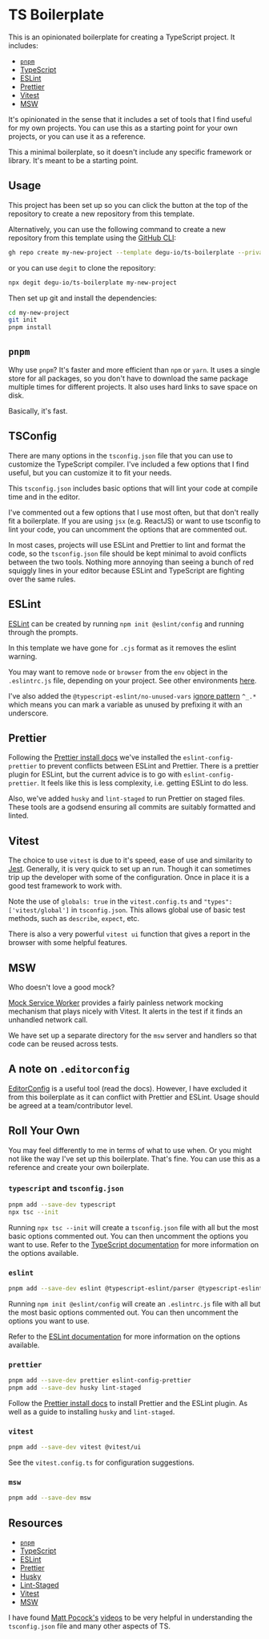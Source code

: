 # TS Boilerplate

This is an opinionated boilerplate for creating a TypeScript project. It includes:

- [`pnpm`](https://pnpm.io)
- [TypeScript](https://www.typescriptlang.org/)
- [ESLint](https://eslint.org/docs/latest/use/getting-started)
- [Prettier](https://prettier.io/docs/en/install.html)
- [Vitest](https://vitejs.dev/guide/)
- [MSW](https://mswjs.io)

It's opinionated in the sense that it includes a set of tools that I find useful for my own projects. You can use this as a starting point for your own projects, or you can use it as a reference.

This a minimal boilerplate, so it doesn't include any specific framework or library. It's meant to be a starting point.

## Usage

This project has been set up so you can click the button at the top of the repository to create a new repository from this template.

Alternatively, you can use the following command to create a new repository from this template using the [GitHub CLI](https://cli.github.com/):

```bash
gh repo create my-new-project --template degu-io/ts-boilerplate --private --clone
```

or you can use `degit` to clone the repository:

```bash
npx degit degu-io/ts-boilerplate my-new-project
```

Then set up git and install the dependencies:

```bash
cd my-new-project
git init
pnpm install
```

## `pnpm`

Why use `pnpm`? It's faster and more efficient than `npm` or `yarn`. It uses a single store for all packages, so you don't have to download the same package multiple times for different projects. It also uses hard links to save space on disk.

Basically, it's fast.

## TSConfig

There are many options in the `tsconfig.json` file that you can use to customize the TypeScript compiler. I've included a few options that I find useful, but you can customize it to fit your needs.

This `tsconfig.json` includes basic options that will lint your code at compile time and in the editor.

I've commented out a few options that I use most often, but that don't really fit a boilerplate. If you are using `jsx` (e.g. ReactJS) or want to use tsconfig to lint your code, you can uncomment the options that are commented out.

In most cases, projects will use ESLint and Prettier to lint and format the code, so the `tsconfig.json` file should be kept minimal to avoid conflicts between the two tools. Nothing more annoying than seeing a bunch of red squiggly lines in your editor because ESLint and TypeScript are fighting over the same rules.

## ESLint

[ESLint](https://eslint.org/docs/latest/use/getting-started) can be created by running `npm init @eslint/config` and running through the prompts.

In this template we have gone for `.cjs` format as it removes the eslint warning.

You may want to remove `node` or `browser` from the `env` object in the `.eslintrc.js` file, depending on your project. See other environments [here](https://eslint.org/docs/user-guide/configuring/language-options#specifying-environments).

I've also added the `@typescript-eslint/no-unused-vars` [ignore pattern](https://eslint.org/docs/latest/rules/no-unused-vars#options) `^_.*` which means you can mark a variable as unused by prefixing it with an underscore.

## Prettier

Following the [Prettier install docs](https://prettier.io/docs/en/install.html) we've installed the `eslint-config-prettier` to prevent conflicts between ESLint and Prettier. There is a prettier plugin for ESLint, but the current advice is to go with `eslint-config-prettier`. It feels like this is less complexity, i.e. getting ESLint to do less.

Also, we've added `husky` and `lint-staged` to run Prettier on staged files. These tools are a godsend ensuring all commits are suitably formatted and linted.

## Vitest

The choice to use `vitest` is due to it's speed, ease of use and similarity to [Jest](https://jestjs.io/). Generally, it is very quick to set up an run. Though it can sometimes trip up the developer with some of the configuration. Once in place it is a good test framework to work with.

Note the use of `globals: true` in the `vitest.config.ts` and `"types": ['vitest/global']` in `tsconfig.json`. This allows global use of
basic test methods, such as `describe`, `expect`, etc.

There is also a very powerful `vitest ui` function that gives a report in the browser with some helpful features.

## MSW

Who doesn't love a good mock?

[Mock Service Worker](https://mswjs.io) provides a fairly painless network mocking mechanism that plays nicely
with Vitest. It alerts in the test if it finds an unhandled network call.

We have set up a separate directory for the `msw` server and handlers so that code can be reused across tests.

## A note on `.editorconfig`

[EditorConfig](https://editorconfig.org/) is a useful tool (read the docs). However, I have excluded it from this boilerplate as it can conflict with Prettier and ESLint. Usage should be agreed at a team/contributor level.

## Roll Your Own

You may feel differently to me in terms of what to use when. Or you might not like the way I've set up this boilerplate. That's fine. You can use this as a reference and create your own boilerplate.

### `typescript` and `tsconfig.json`

```bash
pnpm add --save-dev typescript
npx tsc --init
```

Running `npx tsc --init` will create a `tsconfig.json` file with all but the most basic options commented out. You can then uncomment the options you want to use.
Refer to the [TypeScript documentation](https://www.typescriptlang.org/tsconfig) for more information on the options available.

### `eslint`

```bash
pnpm add --save-dev eslint @typescript-eslint/parser @typescript-eslint/eslint-plugin
```

Running `npm init @eslint/config` will create an `.eslintrc.js` file with all but the most basic options commented out. You can then uncomment the options you want to use.

Refer to the [ESLint documentation](https://eslint.org/docs/user-guide/configuring) for more information on the options available.

### `prettier`

```bash
pnpm add --save-dev prettier eslint-config-prettier
pnpm add --save-dev husky lint-staged
```

Follow the [Prettier install docs](https://prettier.io/docs/en/install.html) to install Prettier and the ESLint plugin.
As well as a guide to installing `husky` and `lint-staged`.

### `vitest`

```bash
pnpm add --save-dev vitest @vitest/ui
```

See the `vitest.config.ts` for configuration suggestions.

### `msw`

```bash
pnpm add --save-dev msw
```

## Resources

- [`pnpm`](https://pnpm.io)
- [TypeScript](https://www.typescriptlang.org/)
- [ESLint](https://eslint.org/docs/latest/use/getting-started)
- [Prettier](https://prettier.io/docs/en/install.html)
- [Husky](https://typicode.github.io/husky/#/)
- [Lint-Staged](https://github.com/lint-staged/lint-staged)
- [Vitest](https://vitejs.dev/guide/)
- [MSW](https://mswjs.io)

I have found [Matt Pocock's](https://github.com/mattpocock) [videos](https://youtu.be/eh89VE3Mk5g?t=38) to be very helpful in understanding the `tsconfig.json` file and many other aspects of TS.
